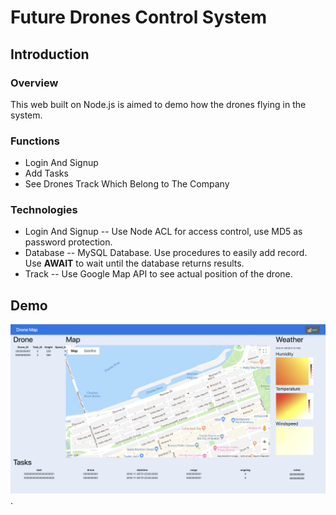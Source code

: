 # Future Drones Control System
## Introduction
### Overview
This web built on Node.js is aimed to demo how the drones flying in the system.
### Functions
* Login And Signup
* Add Tasks
* See Drones Track Which Belong to The Company
### Technologies
* Login And Signup -- Use Node ACL for access control, use MD5 as password protection.
* Database -- MySQL Database. Use procedures to easily add record. Use **AWAIT** to wait until the database returns results.
* Track -- Use Google Map API to see actual position of the drone.
## Demo
![picture](public/images/demo.png) .
